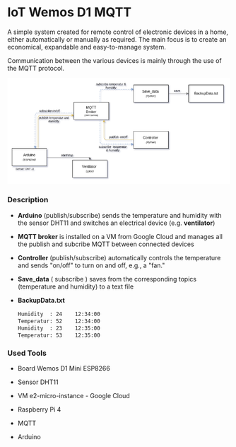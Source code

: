 # IoT Wemos D1 MQTT

A simple system created for remote control of electronic devices in a home,  either automatically or manually as required. The main focus is to create an economical, expandable and easy-to-manage system.  

Communication between the various devices is mainly through the use of the MQTT protocol.

<img src="./MQTT_schema.png" title="" alt="" data-align="center">

### Description

- **Arduino** (publish/subscribe) sends the temperature and humidity with the sensor DHT11 and switches an electrical device (e.g. **ventilator**)

- **MQTT broker** is installed on a VM from Google Cloud and manages all the publish and subcribe MQTT between connected devices

- **Controller** (publish/subscribe) automatically controls the temperature and sends "on/off" to turn on and off, e.g., a "fan." 

- **Save_data** ( subscribe ) saves from the corresponding topics (temperature and humidity) to a text file

- **BackupData.txt** 
  
  ```
  Humidity  : 24    12:34:00
  Temperatur: 52    12:34:00
  Humidity  : 23    12:35:00
  Temperatur: 53    12:35:00
  ```

### Used Tools

- Board Wemos D1 Mini ESP8266

- Sensor DHT11

- VM e2-micro-instance - Google Cloud

- Raspberry Pi 4

- MQTT

- Arduino
